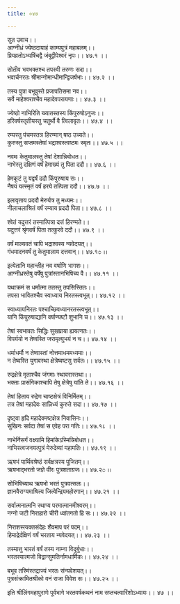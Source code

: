 ```yaml
---
title: ०४७

---
```

सुत उवाच।।  
आग्नीध्रं ज्येष्ठदायाहं काम्यपुत्रं महाबलम्।।  
प्रियव्रतोऽभ्यषिंचद्वै जंबूद्वीपेश्वरं नृपः।। ४७.१ ।।  
  
सोतीव भवभक्तश्च तपस्वी तरुणः सदा।।  
भवार्चनरतः श्रीमान्गोमान्धीमान्द्विजर्षभाः।। ४७.२ ।।  
  
तस्य पुत्रा बभूवुस्ते प्रजापतिसमा नव।।  
सर्वे माहेश्वराश्चैव महादेवपरायणाः।। ४७.३ ।।  
  
ज्येष्ठो नाभिरिति ख्यातस्तस्य किंपुरुषोऽनुजः।।  
हरिवर्षस्तृतीयस्तु चतुर्थो वै त्विलावृतः।। ४७.४ ।।  
  
रम्यस्तु पंचमस्तत्र हिरण्मान् षष्ठ उच्यते।।  
कुरुस्तु सप्तमस्तेषां भद्राश्वस्त्वष्टमः स्मृतः।। ४७.५ ।।  
  
नवमः केतुमालस्तु तेषां देशान्निबोधत।।  
नाभेस्तु दक्षिणं वर्षं हेमाख्यं तु पिता ददौ।। ४७.६ ।।  
  
हेमकूटं तु यद्वर्षं ददौ किंपुरुषाय सः।।  
नैषयं यत्स्मृतं वर्षं हरये तत्पिता ददौ।। ४७.७ ।।  
  
इलावृताय प्रददौ मेरुर्यत्र तु मध्यमः।।  
नीलाचलाश्रितं वर्षं रम्याय प्रददौ पिता।। ४७.८ ।।  
  
श्वेतं यदुत्तरं तस्मात्पित्रा दत्तं हिरण्मते।।  
यदुत्तरं श्रृंगवर्षं पिता तत्कुरवे ददौ।। ४७.९ ।।  
  
वर्षं माल्यवतं चापि भद्राश्वस्य न्यवेदयत्।।  
गंधमादनवर्षं तु केतुमालाय दत्तवान्।। ४७.१೦ ।।  
  
इत्येतानि महान्तीह नव वर्षाणि भागशः।।  
आग्नीध्रस्तेषु वर्षेषु पुत्रांस्तानभिषिच्य वै।। ४७.११ ।।  
  
यथाक्रमं स धर्मात्मा ततस्तु तपसिस्तितः।।  
तपसा भावितश्चैव स्वाध्याय निरतस्त्वभूत्।। ४७.१२ ।।  
  
स्वाध्यायनिरतः पश्चाच्छिवध्यानरतस्त्वभूत्।।  
यानि किंपुरुषाद्यानि वर्षाण्यष्टौ शुभानि च।। ४७.१३ ।।  
  
तेषां स्वभावतः सिद्धिः सुखप्राया ह्ययत्नतः।।  
विपर्ययो न तेष्वस्ति जरामृत्युभयं न च।। ४७.१४ ।।  
  
धर्माधर्मौ न तेष्वास्तां नोत्तमाधममध्यमाः।।  
न तेष्वस्ति युगावस्था क्षेत्रेष्वष्टसु सर्वतः।। ४७.१५ ।।  
  
रुद्रक्षेत्रे मृताश्चैव जंगमाः स्थावरास्तथा।।  
भक्ताः प्रासंगिकाश्चापि तेषु क्षेत्रेषु यांति ते।। ४७.१६ ।।  
  
तेषां हिताय रुद्रेण चाष्टक्षेत्रं विनिर्मितम्।।  
तत्र तेषां महादेवः सान्निध्यं कुरुते सदा।। ४७.१७ ।।  
  
दृष्ट्वा हृदि महादेवमष्टक्षेत्र निवासिनः।।  
सुखिनः सर्वदा तेषां स एवेह परा गतिः।। ४७.१८ ।।  
  
नाभेर्निसर्गं वक्ष्यामि हिमांकेऽस्मिन्निबोधत।।  
नाभिस्त्वजनयत्पुत्रं मेरुदेव्यां महामतिः।। ४७.१९ ।।  
  
ऋषभं पार्थिवश्रेष्ठं सर्वक्षत्रस्य पूजितम्।।  
ऋषभाद्भरतो जज्ञे वीरः पुत्रशताग्रजः।। ४७.२೦ ।।  
  
सोभिषिच्याथ ऋषभो भरतं पुत्रवत्सलः।।  
ज्ञानवैराग्यमाश्रित्य जित्वेन्द्रियमहोरगान्।। ४७.२१ ।।  
  
सर्वात्मनात्मनि स्थाप्य परमात्मानमीश्वरम्।।  
नग्नो जटी निराहारो चीरी ध्वांतगतो हि सः।। ४७.२२ ।।  
  
निराशस्त्यक्तसंदेहः शैवमाप परं पदम्।।  
हिमाद्रेर्दक्षिणं वर्षं भरताय न्यवेदयत्।। ४७.२३ ।।  
  
तस्मात्तु भारतं वर्षं तस्य नाम्ना विदुर्बुधाः।।  
भरतस्यात्मजो विद्वान्सुमतिर्नामधार्मिकः।। ४७.२४ ।।  
  
बभूव तस्मिंस्तद्राज्यं भरतः संन्यवेशयत्।।  
पुत्रसंक्रामितश्रीको वनं राजा विवेश सः।। ४७.२५ ।।  
  
इति श्रीलिंगमहापुराणे पूर्वभागे भरतवर्षकथनं नाम सप्तचत्वारिंशोऽध्यायः।। ४७ ।।